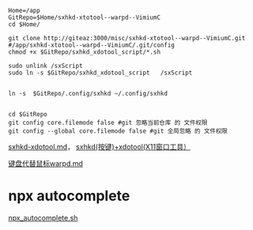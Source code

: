 ```shell
Home=/app
GitRepo=$Home/sxhkd-xtotool--warpd--VimiumC
cd $Home/

git clone http://giteaz:3000/misc/sxhkd-xtotool--warpd--VimiumC.git
#/app/sxhkd-xtotool--warpd--VimiumC/.git/config
chmod +x $GitRepo/sxhkd_xdotool_script/*.sh

sudo unlink /sxScript
sudo ln -s $GitRepo/sxhkd_xdotool_script   /sxScript


ln -s  $GitRepo/.config/sxhkd ~/.config/sxhkd


cd $GitRepo
git config core.filemode false #git 忽略当前仓库 的 文件权限
git config --global core.filemode false #git 全局忽略 的 文件权限
```


[sxhkd-xdotool.md](http://giteaz:3000/misc/sxhkd-xtotool/src/branch/main/sxhkd-xdotool.md)， [sxhkd(按键)+xdotool(X11窗口工具）](https://blog.csdn.net/hfcaoguilin/article/details/135623440#t0)



[键盘代替鼠标warpd.md](http://giteaz:3000/misc/sxhkd-xtotool/src/branch/main/keyboard_as_mouse--warpd.md)


# npx autocomplete
[npx_autocomplete.sh](http://giteaz:3000/misc/sxhkd-xtotool--warpd--VimiumC/src/branch/main/npx_autocomplete.sh)